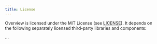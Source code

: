 ```yaml
---
title: License
---
```


Overview is licensed under the MIT License (see [LICENSE](https://github.com/inseven/overview/blob/main/LICENSE)). It depends on the following separately licensed third-party libraries and components:

...
